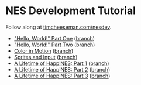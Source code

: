 # NES Development Tutorial

Follow along at [timcheeseman.com/nesdev](http://timcheeseman.com/nesdev).

 - ["Hello, World!" Part One](http://timcheeseman.com/nesdev/2016/01/18/hello-world-part-one.html) ([branch](https://github.com/cirla/nesdev/tree/hello_world))
 - ["Hello, World!" Part Two](http://timcheeseman.com/nesdev/2016/01/22/hello-world-part-two.html) ([branch](https://github.com/cirla/nesdev/tree/hello_world))
 - [Color in Motion](http://timcheeseman.com/nesdev/2016/02/06/color-in-motion.html) ([branch](https://github.com/cirla/nesdev/tree/color_in_motion))
 - [Sprites and Input](http://timcheeseman.com/nesdev/2016/02/22/sprites-and-input.html) ([branch](https://github.com/cirla/nesdev/tree/sprites_input))
 - [A Lifetime of HappiNES: Part 1](https://timcheeseman.com/nesdev/2018/01/18/a-lifetime-of-happines-part-one.html) ([branch](https://github.com/cirla/nesdev/tree/wedding))
 - [A Lifetime of HappiNES: Part 2](https://timcheeseman.com/nesdev/2018/02/03/a-lifetime-of-happines-part-two.html) ([branch](https://github.com/cirla/nesdev/tree/wedding))
 - [A Lifetime of HappiNES: Part 3](https://timcheeseman.com/nesdev/2018/02/08/a-lifetime-of-happines-part-three.html) ([branch](https://github.com/cirla/nesdev/tree/wedding))
